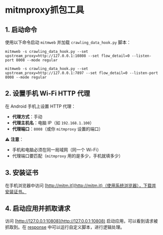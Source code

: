 # mitmproxy抓包工具

## 1. 启动命令

使用以下命令启动 `mitmweb` 并加载 `crawling_data_hook.py` 脚本：

```
mitmweb -s crawling_data_hook.py --set upstream_proxy=http://127.0.0.1:10808 --set flow_detail=0 --listen-port 8008 --mode regular
```
```
mitmweb -s crawling_data_hook.py --set upstream_proxy=http://127.0.0.1:7897 --set flow_detail=0 --listen-port 8008 --mode regular
```

## 2. 设置手机 Wi-Fi HTTP 代理

在 Android 手机上设置 HTTP 代理：

- **代理方式**：手动
- **代理主机名**：电脑 IP（如 `192.168.1.100`）
- **代理端口**：`8008`（或你 `mitmproxy` 设置的端口）

⚠️ **注意**：
- 手机和电脑必须在同一局域网（同一个 Wi-Fi）
- 代理端口要匹配（`mitmproxy` 用的是多少，手机就填多少）

## 3. 安装证书

在手机浏览器中访问 [http://mitm.it](http://mitm.it)（使用系统浏览器），下载并安装证书。

## 4. 启动应用并抓取请求

访问 [http://127.0.0.1:10808](http://127.0.0.1:10808) 启动应用，可以看到请求被抓取到。在 [response](file://C:\work\crawling_app_tools\crawling_data_hook.py#L86-L110) 中可以运行自定义脚本，进行逻辑处理。
